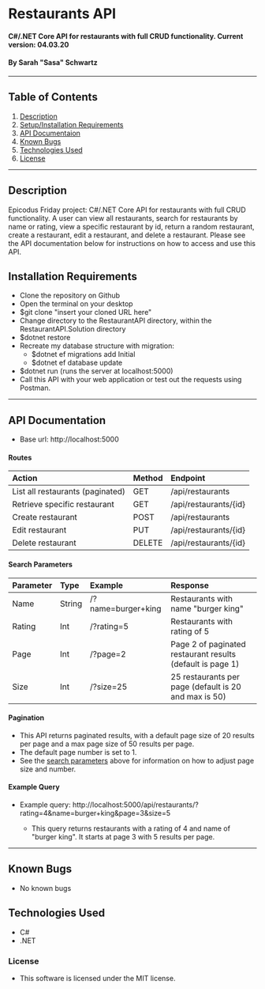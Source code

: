 # Restaurants API

#### C#/.NET Core API for restaurants with full CRUD functionality. Current version: 04.03.20

#### By Sarah "Sasa" Schwartz

---

## Table of Contents

1. [Description](#description)
2. [Setup/Installation Requirements](#installation-requirements)
3. [API Documentaion](#api-documentation)
4. [Known Bugs](#known-bugs)
5. [Technologies Used](#technologies-used)
6. [License](#license)

---

## Description

Epicodus Friday project: C#/.NET Core API for restaurants with full CRUD functionality. A user can view all restaurants, search for restaurants by name or rating, view a specific restaurant by id, return a random restaurant, create a restaurant, edit a restaurant, and delete a restaurant. Please see the API documentation below for instructions on how to access and use this API.

## Installation Requirements

- Clone the repository on Github
- Open the terminal on your desktop
- \$git clone "insert your cloned URL here"
- Change directory to the RestaurantAPI directory, within the RestaurantAPI.Solution directory
- \$dotnet restore
- Recreate my database structure with migration:
  - \$dotnet ef migrations add Initial
  - \$dotnet ef database update
- \$dotnet run (runs the server at localhost:5000)
- Call this API with your web application or test out the requests using Postman.

---

## API Documentation

- Base url: http://localhost:5000

#### Routes

| Action                           | Method | Endpoint              |
| :------------------------------- | :----- | :-------------------- |
| List all restaurants (paginated) | GET    | /api/restaurants      |
| Retrieve specific restaurant     | GET    | /api/restaurants/{id} |
| Create restaurant                | POST   | /api/restaurants      |
| Edit restaurant                  | PUT    | /api/restaurants/{id} |
| Delete restaurant                | DELETE | /api/restaurants/{id} |

#### Search Parameters

| Parameter | Type   | Example            | Response                                                   |
| :-------- | :----- | :----------------- | :--------------------------------------------------------- |
| Name      | String | /?name=burger+king | Restaurants with name "burger king"                        |
| Rating    | Int    | /?rating=5         | Restaurants with rating of 5                               |
| Page      | Int    | /?page=2           | Page 2 of paginated restaurant results (default is page 1) |
| Size      | Int    | /?size=25          | 25 restaurants per page (default is 20 and max is 50)      |

#### Pagination

- This API returns paginated results, with a default page size of 20 results per page and a max page size of 50 results per page.
- The default page number is set to 1.
- See the [search parameters](#search-parameters) above for information on how to adjust page size and number.

#### Example Query

- Example query: http://localhost:5000/api/restaurants/?rating=4&name=burger+king&page=3&size=5

  - This query returns restaurants with a rating of 4 and name of "burger king". It starts at page 3 with 5 results per page.

---

## Known Bugs

- No known bugs

## Technologies Used

- C#
- .NET

### License

- This software is licensed under the MIT license.
